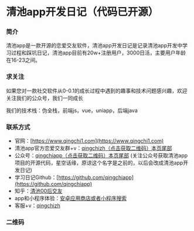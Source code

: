 # 清池app开发日记（代码已开源）

### 简介
清池app是一款开源的恋爱交友软件，清池app开发日记是记录清池app开发中学习过程和踩坑日记，清池app目前有20w+注册用户，3000日活，主要用户年龄在16-23之间。

### 求关注
如果您对一款社交软件从0-0.1的成长过程中遇到的趣事和技术问题感兴趣，欢迎关注我们的公众号，我们一同成长

我们的技术栈：伪全栈，前端js，vue，uniapp，后端java

### 联系方式
 * 官网：[https://www.qingchi1.com](https://www.qingchi1.com)
 * 清池app官方恋爱交友群+v：[qingchizh（点击获取二维码）本页尾部](https://cdxapp-1257733245.file.myqcloud.com/qingchi/static/wx_group_code.png!thumbnail)
 * 公众号：[qingchiapp（点击获取二维码）本页尾部](https://cdxapp-1257733245.file.myqcloud.com/qingchi/static/qingchi-gzh-code.jpg!thumbnail)
 (关注公众号获取清池app项目的开源代码，星空话缘，原谅这个名字是之前的，以后会改成清池app开发日记)
 * 学习日记Github：[https://github.com/qingchiapp](https://github.com/qingchiapp)
 * 知乎：[清池00后交友](https://www.zhihu.com/people/qinkaiyuan)
 * app和小程序体验：[安卓应用商店或者小程序搜索](https://a.app.qq.com/o/simple.jsp?pkgname=com.qingchiapp)
 * 客服+v：[qingchizh](https://www.qingchi1.com)

### 二维码



